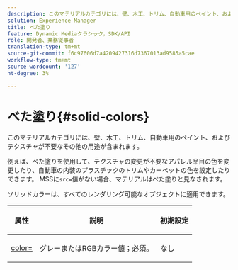 ```yaml
---
description: このマテリアルカテゴリには、壁、木工、トリム、自動車用のペイント、およびテクスチャが不要なその他の用途が含まれます。
solution: Experience Manager
title: べた塗り
feature: Dynamic Mediaクラシック，SDK/API
role: 開発者、業務従事者
translation-type: tm+mt
source-git-commit: f6c97606d7a4209427316d7367013ad9585a5cae
workflow-type: tm+mt
source-wordcount: '127'
ht-degree: 3%

---
```



# べた塗り{#solid-colors}

このマテリアルカテゴリには、壁、木工、トリム、自動車用のペイント、およびテクスチャが不要なその他の用途が含まれます。

例えば、べた塗りを使用して、テクスチャの変更が不要なアパレル品目の色を変更したり、自動車の内装のプラスチックのトリムやカーペットの色を設定したりできます。 MSSに`src=`値がない場合、マテリアルはべた塗りと見なされます。

ソリッドカラーは、すべてのレンダリング可能なオブジェクトに適用できます。

<table id="table_9245240311A44659A74C7A5EDD7D1503"> 
 <thead> 
  <tr> 
   <th colname="col1" class="entry"> <p>属性 </p> </th> 
   <th colname="col2" class="entry"> <p>説明 </p> </th> 
   <th colname="col3" class="entry"> <p>初期設定 </p> </th> 
  </tr> 
 </thead>
 <tbody> 
  <tr> 
   <td colname="col1"> <p> <a href="../../../../../../ir-api/http-protocol/image-rendering-api-ref/c-ir-http-protocol-ref/c-ir-http-protocol-command-reference/r-ir-http-color.md#reference-ea3cba9edfe94dbab86d8f123a9ed0aa" type="reference" format="dita" scope="local"> <span class="codeph"> color=  </span> </a> </p> </td> 
   <td colname="col2"> <p> グレーまたはRGBカラー値；必須。 </p> </td> 
   <td colname="col3"> <p>なし </p> </td> 
  </tr> 
 </tbody> 
</table>

